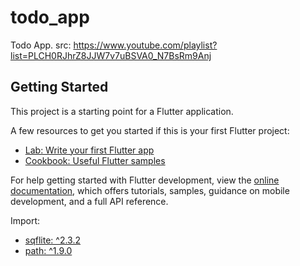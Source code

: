 # todo_app

Todo App.
src: https://www.youtube.com/playlist?list=PLCH0RJhrZ8JJW7v7uBSVA0_N7BsRm9Anj

## Getting Started

This project is a starting point for a Flutter application.

A few resources to get you started if this is your first Flutter project:

- [Lab: Write your first Flutter app](https://docs.flutter.dev/get-started/codelab)
- [Cookbook: Useful Flutter samples](https://docs.flutter.dev/cookbook)

For help getting started with Flutter development, view the
[online documentation](https://docs.flutter.dev/), which offers tutorials,
samples, guidance on mobile development, and a full API reference.

Import:
- [sqflite: ^2.3.2](https://pub.dev/packages/sqflite)
- [path: ^1.9.0](https://pub.dev/packages/path)